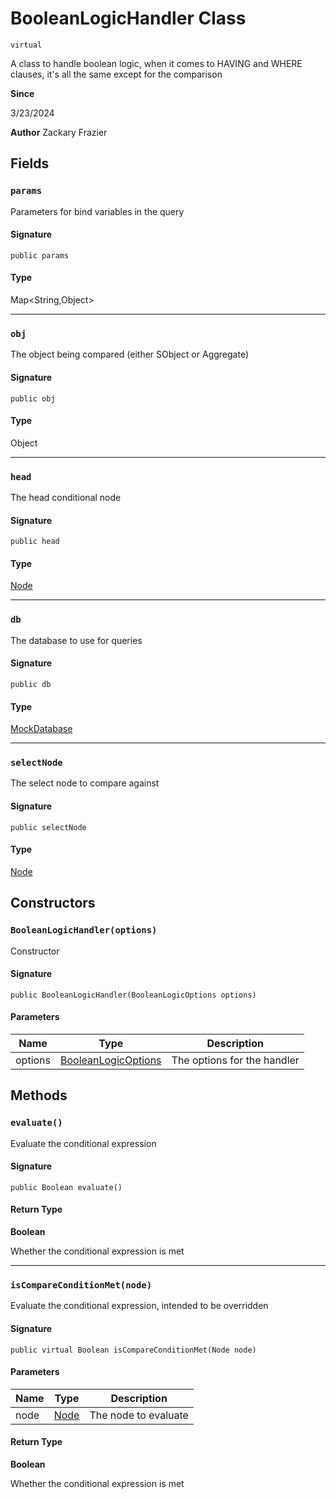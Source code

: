# BooleanLogicHandler Class
`virtual`

A class to handle boolean logic, when it comes to HAVING and WHERE clauses, it&#x27;s all the same except for the comparison

**Since** 

3/23/2024

**Author** Zackary Frazier

## Fields
### `params`

Parameters for bind variables in the query

#### Signature
```apex
public params
```

#### Type
Map&lt;String,Object&gt;

---

### `obj`

The object being compared (either SObject or Aggregate)

#### Signature
```apex
public obj
```

#### Type
Object

---

### `head`

The head conditional node

#### Signature
```apex
public head
```

#### Type
[Node](Node.md)

---

### `db`

The database to use for queries

#### Signature
```apex
public db
```

#### Type
[MockDatabase](MockDatabase.md)

---

### `selectNode`

The select node to compare against

#### Signature
```apex
public selectNode
```

#### Type
[Node](Node.md)

## Constructors
### `BooleanLogicHandler(options)`

Constructor

#### Signature
```apex
public BooleanLogicHandler(BooleanLogicOptions options)
```

#### Parameters
| Name | Type | Description |
|------|------|-------------|
| options | [BooleanLogicOptions](BooleanLogicOptions.md) | The options for the handler |

## Methods
### `evaluate()`

Evaluate the conditional expression

#### Signature
```apex
public Boolean evaluate()
```

#### Return Type
**Boolean**

Whether the conditional expression is met

---

### `isCompareConditionMet(node)`

Evaluate the conditional expression, intended to be overridden

#### Signature
```apex
public virtual Boolean isCompareConditionMet(Node node)
```

#### Parameters
| Name | Type | Description |
|------|------|-------------|
| node | [Node](Node.md) | The node to evaluate |

#### Return Type
**Boolean**

Whether the conditional expression is met